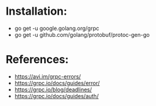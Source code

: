 # Installation:

- go get -u google.golang.org/grpc
- go get -u github.com/golang/protobuf/protoc-gen-go

# References:

- https://avi.im/grpc-errors/
- https://grpc.io/docs/guides/error/
- https://grpc.io/blog/deadlines/
- https://grpc.io/docs/guides/auth/